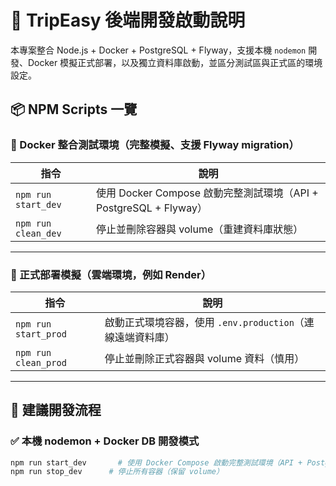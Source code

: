 # 🧭 TripEasy 後端開發啟動說明

本專案整合 Node.js + Docker + PostgreSQL + Flyway，支援本機 `nodemon` 開發、Docker 模擬正式部署，以及獨立資料庫啟動，並區分測試區與正式區的環境設定。

## 📦 NPM Scripts 一覽

### 🧪 Docker 整合測試環境（完整模擬、支援 Flyway migration）

| 指令                 | 說明 |
|----------------------|------|
| `npm run start_dev`   | 使用 Docker Compose 啟動完整測試環境（API + PostgreSQL + Flyway） |
| `npm run clean_dev`   | 停止並刪除容器與 volume（重建資料庫狀態） |

---

### 🚀 正式部署模擬（雲端環境，例如 Render）

| 指令                 | 說明 |
|----------------------|------|
| `npm run start_prod`  | 啟動正式環境容器，使用 `.env.production`（連線遠端資料庫） |
| `npm run clean_prod`  | 停止並刪除正式容器與 volume 資料（慎用） |

---

## 🧭 建議開發流程

### ✅ 本機 nodemon + Docker DB 開發模式

```bash
npm run start_dev       # 使用 Docker Compose 啟動完整測試環境（API + PostgreSQL + Flyway）
npm run stop_dev      # 停止所有容器（保留 volume）
